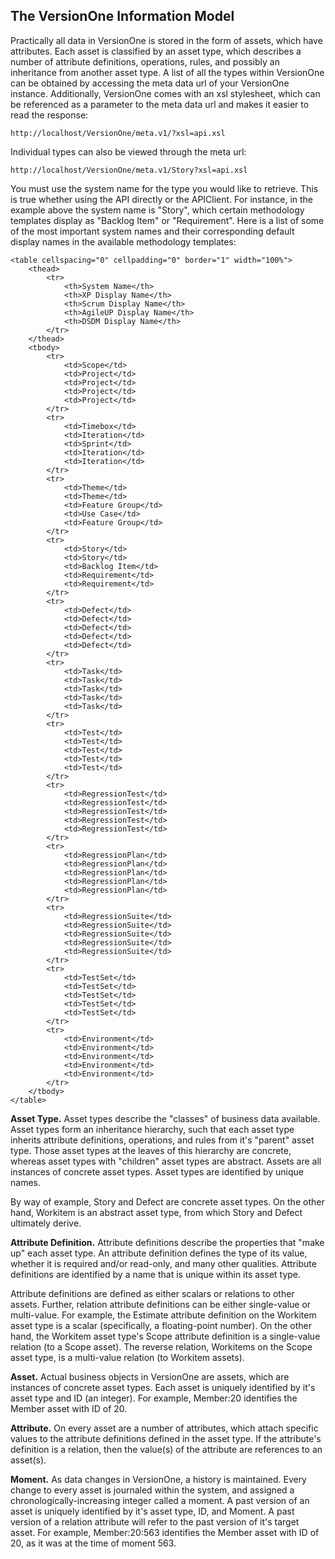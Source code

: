 ## The VersionOne Information Model

Practically all data in VersionOne is stored in the form of assets, which have attributes. Each asset is classified by an asset type, which describes a number of attribute definitions, operations, rules, and possibly an inheritance from another asset type. A list of all the types within VersionOne can be obtained by accessing the meta data url of your VersionOne instance. Additionally, VersionOne comes with an xsl stylesheet, which can be referenced as a parameter to the meta data url and makes it easier to read the response:
```
http://localhost/VersionOne/meta.v1/?xsl=api.xsl
```
Individual types can also be viewed through the meta url:
```
http://localhost/VersionOne/meta.v1/Story?xsl=api.xsl
```
You must use the system name for the type you would like to retrieve. This is true whether using the API directly or the APIClient. For instance, in the example above the system name is "Story", which certain methodology templates display as "Backlog Item" or "Requirement". Here is a list of some of the most important system names and their corresponding default display names in the available methodology templates:

    <table cellspacing="0" cellpadding="0" border="1" width="100%">
        <thead>
            <tr>
                <th>System Name</th>
                <th>XP Display Name</th>
                <th>Scrum Display Name</th>
                <th>AgileUP Display Name</th>
                <th>DSDM Display Name</th>
            </tr>
        </thead>
        <tbody>
            <tr>
                <td>Scope</td>
                <td>Project</td>
                <td>Project</td>
                <td>Project</td>
                <td>Project</td>
            </tr>
            <tr>
                <td>Timebox</td>
                <td>Iteration</td>
                <td>Sprint</td>
                <td>Iteration</td>
                <td>Iteration</td>
            </tr>
            <tr>
                <td>Theme</td>
                <td>Theme</td>
                <td>Feature Group</td>
                <td>Use Case</td>
                <td>Feature Group</td>
            </tr>
            <tr>
                <td>Story</td>
                <td>Story</td>
                <td>Backlog Item</td>
                <td>Requirement</td>
                <td>Requirement</td>
            </tr>
            <tr>
                <td>Defect</td>
                <td>Defect</td>
                <td>Defect</td>
                <td>Defect</td>
                <td>Defect</td>
            </tr>
            <tr>
                <td>Task</td>
                <td>Task</td>
                <td>Task</td>
                <td>Task</td>
                <td>Task</td>
            </tr>
            <tr>
                <td>Test</td>
                <td>Test</td>
                <td>Test</td>
                <td>Test</td>
                <td>Test</td>
            </tr>
            <tr>
                <td>RegressionTest</td>
                <td>RegressionTest</td>
                <td>RegressionTest</td>
                <td>RegressionTest</td>
                <td>RegressionTest</td>
            </tr>
            <tr>
                <td>RegressionPlan</td>
                <td>RegressionPlan</td>
                <td>RegressionPlan</td>
                <td>RegressionPlan</td>
                <td>RegressionPlan</td>
            </tr>
            <tr>
                <td>RegressionSuite</td>
                <td>RegressionSuite</td>
                <td>RegressionSuite</td>
                <td>RegressionSuite</td>
                <td>RegressionSuite</td>
            </tr>
            <tr>
                <td>TestSet</td>
                <td>TestSet</td>
                <td>TestSet</td>
                <td>TestSet</td>
                <td>TestSet</td>
            </tr>
            <tr>
                <td>Environment</td>
                <td>Environment</td>
                <td>Environment</td>
                <td>Environment</td>
                <td>Environment</td>
            </tr>
        </tbody>
    </table>

**Asset Type.**  Asset types describe the "classes" of business data available. Asset types form an inheritance hierarchy, such that each asset type inherits attribute definitions, operations, and rules from it's "parent" asset type. Those asset types at the leaves of this hierarchy are concrete, whereas asset types with "children" asset types are abstract. Assets are all instances of concrete asset types. Asset types are identified by unique names.

By way of example, Story and Defect are concrete asset types. On the other hand, Workitem is an abstract asset type, from which Story and Defect ultimately derive.

**Attribute Definition.**  Attribute definitions describe the properties that "make up" each asset type. An attribute definition defines the type of its value, whether it is required and/or read-only, and many other qualities. Attribute definitions are identified by a name that is unique within its asset type.

Attribute definitions are defined as either scalars or relations to other assets. Further, relation attribute definitions can be either single-value or multi-value. For example, the Estimate attribute definition on the Workitem asset type is a scalar (specifically, a floating-point number). On the other hand, the Workitem asset type's Scope attribute definition is a single-value relation (to a Scope asset). The reverse relation, Workitems on the Scope asset type, is a multi-value relation (to Workitem assets).

**Asset.**  Actual business objects in VersionOne are assets, which are instances of concrete asset types. Each asset is uniquely identified by it's asset type and ID (an integer). For example, Member:20 identifies the Member asset with ID of 20.

**Attribute.**  On every asset are a number of attributes, which attach specific values to the attribute definitions defined in the asset type. If the attribute's definition is a relation, then the value(s) of the attribute are references to an asset(s).

**Moment.**  As data changes in VersionOne, a history is maintained. Every change to every asset is journaled within the system, and assigned a chronologically-increasing integer called a moment. A past version of an asset is uniquely identified by it's asset type, ID, and Moment. A past version of a relation attribute will refer to the past version of it's target asset. For example, Member:20:563 identifies the Member asset with ID of 20, as it was at the time of moment 563.